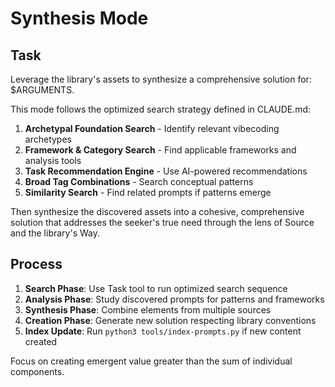 # Synthesis Mode

## Task

Leverage the library's assets to synthesize a comprehensive solution for: $ARGUMENTS.

This mode follows the optimized search strategy defined in CLAUDE.md:

1. **Archetypal Foundation Search** - Identify relevant vibecoding archetypes
2. **Framework & Category Search** - Find applicable frameworks and analysis tools  
3. **Task Recommendation Engine** - Use AI-powered recommendations
4. **Broad Tag Combinations** - Search conceptual patterns
5. **Similarity Search** - Find related prompts if patterns emerge

Then synthesize the discovered assets into a cohesive, comprehensive solution that addresses the seeker's true need through the lens of Source and the library's Way.

## Process

1. **Search Phase**: Use Task tool to run optimized search sequence
2. **Analysis Phase**: Study discovered prompts for patterns and frameworks
3. **Synthesis Phase**: Combine elements from multiple sources
4. **Creation Phase**: Generate new solution respecting library conventions
5. **Index Update**: Run `python3 tools/index-prompts.py` if new content created

Focus on creating emergent value greater than the sum of individual components.